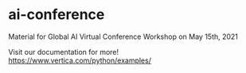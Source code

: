 # ai-conference
Material for Global AI Virtual Conference Workshop on May 15th, 2021

Visit our documentation for more! https://www.vertica.com/python/examples/
